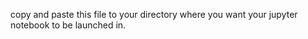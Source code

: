 copy and paste this file to your directory where you want 
your jupyter notebook to be launched in. 
